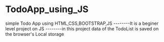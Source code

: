 # TodoApp_using_JS
simple Todo App using HTML,CSS,BOOTSTRAP,JS
--------It is a beginer level project on JS
--------in this project data of the TodoList is saved on the browser's Local storage

